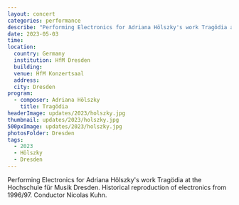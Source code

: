 ```yaml
---
layout: concert
categories: performance
describe: "Performing Electronics for Adriana Hölszky's work Tragödia at the Hochschule für Musik Dresden. Historical reproduction of electronics from 1996/97. Condutor Nicolas Kuhn."
date: 2023-05-03
time:
location:
  country: Germany
  institution: HfM Dresden
  building:
  venue: HfM Konzertsaal
  address:
  city: Dresden
program:
  - composer: Adriana Hölszky
    title: Tragödia
headerImage: updates/2023/holszky.jpg
thumbnail: updates/2023/holszky.jpg
500pxImage: updates/2023/holszky.jpg
photosFolder: Dresden
tags:
  - 2023
  - Hölszky
  - Dresden
---
```


Performing Electronics for Adriana Hölszky's work Tragödia at the Hochschule für Musik Dresden. Historical reproduction of electronics from 1996/97. Conductor Nicolas Kuhn.
